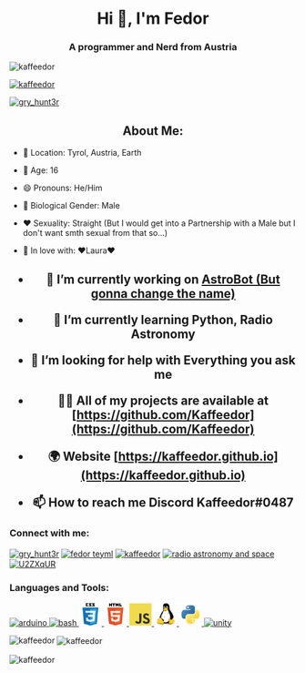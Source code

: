 <h1 align="center">Hi 👋, I'm Fedor</h1>
<h3 align="center">A programmer and Nerd from Austria</h3>

<p align="left"> <img src="https://komarev.com/ghpvc/?username=kaffeedor&label=Profile%20views&color=0e75b6&style=flat" alt="kaffeedor" /> </p>

<p align="left"> <a href="https://github.com/ryo-ma/github-profile-trophy"><img src="https://github-profile-trophy.vercel.app/?username=kaffeedor" alt="kaffeedor" /></a> </p>

<p align="left"> <a href="https://twitter.com/gry_hunt3r" target="blank"><img src="https://img.shields.io/twitter/follow/gry_hunt3r?logo=twitter&style=for-the-badge" alt="gry_hunt3r" /></a> </p>

<h2 align="center">About Me:</h2>

- 📍  Location: Tyrol, Austria, Earth

- 👵 Age: 16

- 😄 Pronouns: He/Him

- 👦 Biological Gender: Male

- ❤ Sexuality: Straight (But I would get into a Partnership with a Male but I don't want smth sexual from that so...)

- 💖 In love with: ❤Laura❤


<h2 align="center"<About my work/nerdy site:</h2>

- 🔭 I’m currently working on [AstroBot (But gonna change the name)](https://github.com/Kaffeedor/astro-dbot-public)

- 🌱 I’m currently learning **Python, Radio Astronomy**

- 🤝 I’m looking for help with **Everything you ask me**

- 👨‍💻 All of my projects are available at [https://github.com/Kaffeedor](https://github.com/Kaffeedor)

- 🌍 Website [https://kaffeedor.github.io](https://kaffeedor.github.io)

- 📫 How to reach me **Discord Kaffeedor#0487**

<h3 align="left">Connect with me:</h3>
<p align="left">
<a href="https://twitter.com/gry_hunt3r" target="blank"><img align="center" src="https://raw.githubusercontent.com/rahuldkjain/github-profile-readme-generator/master/src/images/icons/Social/twitter.svg" alt="gry_hunt3r" height="30" width="40" /></a>
<a href="https://fb.com/fedor teyml" target="blank"><img align="center" src="https://raw.githubusercontent.com/rahuldkjain/github-profile-readme-generator/master/src/images/icons/Social/facebook.svg" alt="fedor teyml" height="30" width="40" /></a>
<a href="https://instagram.com/kaffeedor" target="blank"><img align="center" src="https://raw.githubusercontent.com/rahuldkjain/github-profile-readme-generator/master/src/images/icons/Social/instagram.svg" alt="kaffeedor" height="30" width="40" /></a>
<a href="https://www.youtube.com/c/radio astronomy and space" target="blank"><img align="center" src="https://raw.githubusercontent.com/rahuldkjain/github-profile-readme-generator/master/src/images/icons/Social/youtube.svg" alt="radio astronomy and space" height="30" width="40" /></a>
<a href="https://discord.gg/U2ZXqUR" target="blank"><img align="center" src="https://raw.githubusercontent.com/rahuldkjain/github-profile-readme-generator/master/src/images/icons/Social/discord.svg" alt="U2ZXqUR" height="30" width="40" /></a>
</p>

<h3 align="left">Languages and Tools:</h3>
<p align="left"> <a href="https://www.arduino.cc/" target="_blank"> <img src="https://cdn.worldvectorlogo.com/logos/arduino-1.svg" alt="arduino" width="40" height="40"/> </a> <a href="https://www.gnu.org/software/bash/" target="_blank"> <img src="https://www.vectorlogo.zone/logos/gnu_bash/gnu_bash-icon.svg" alt="bash" width="40" height="40"/> </a> <a href="https://www.w3schools.com/css/" target="_blank"> <img src="https://raw.githubusercontent.com/devicons/devicon/master/icons/css3/css3-original-wordmark.svg" alt="css3" width="40" height="40"/> </a> <a href="https://www.w3.org/html/" target="_blank"> <img src="https://raw.githubusercontent.com/devicons/devicon/master/icons/html5/html5-original-wordmark.svg" alt="html5" width="40" height="40"/> </a> <a href="https://developer.mozilla.org/en-US/docs/Web/JavaScript" target="_blank"> <img src="https://raw.githubusercontent.com/devicons/devicon/master/icons/javascript/javascript-original.svg" alt="javascript" width="40" height="40"/> </a> <a href="https://www.linux.org/" target="_blank"> <img src="https://raw.githubusercontent.com/devicons/devicon/master/icons/linux/linux-original.svg" alt="linux" width="40" height="40"/> </a> <a href="https://www.python.org" target="_blank"> <img src="https://raw.githubusercontent.com/devicons/devicon/master/icons/python/python-original.svg" alt="python" width="40" height="40"/> </a> <a href="https://unity.com/" target="_blank"> <img src="https://www.vectorlogo.zone/logos/unity3d/unity3d-icon.svg" alt="unity" width="40" height="40"/> </a> </p>

<p><img align="left" src="https://github-readme-stats.vercel.app/api/top-langs?username=kaffeedor&show_icons=true&locale=en&layout=compact" alt="kaffeedor" /></p>

<p>&nbsp;<img align="center" src="https://github-readme-stats.vercel.app/api?username=kaffeedor&show_icons=true&locale=en" alt="kaffeedor" /></p>

<p><img align="center" src="https://github-readme-streak-stats.herokuapp.com/?user=kaffeedor&" alt="kaffeedor" /></p>
